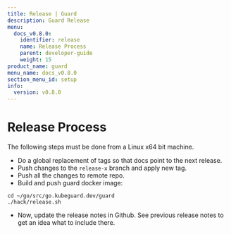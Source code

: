 ```yaml
---
title: Release | Guard
description: Guard Release
menu:
  docs_v0.8.0:
    identifier: release
    name: Release Process
    parent: developer-guide
    weight: 15
product_name: guard
menu_name: docs_v0.8.0
section_menu_id: setup
info:
  version: v0.8.0
---
```


# Release Process

The following steps must be done from a Linux x64 bit machine.

- Do a global replacement of tags so that docs point to the next release.
- Push changes to the `release-x` branch and apply new tag.
- Push all the changes to remote repo.
- Build and push guard docker image:

```console
cd ~/go/src/go.kubeguard.dev/guard
./hack/release.sh
```

- Now, update the release notes in Github. See previous release notes to get an idea what to include there.
